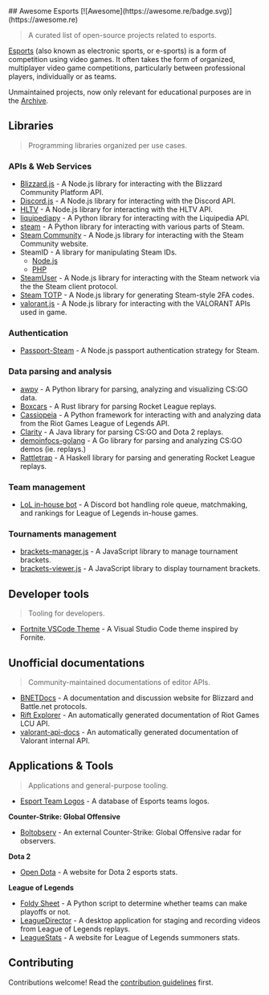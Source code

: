 <div class="github-widget" data-repo="strift/awesome-esports"></div>
<script async src="https://pagead2.googlesyndication.com/pagead/js/adsbygoogle.js"></script><ins class="adsbygoogle" style="display:block" data-ad-client="ca-pub-6890694312814945" data-ad-slot="5473692530" data-ad-format="auto"  data-full-width-responsive="true"></ins><script>(adsbygoogle = window.adsbygoogle || []).push({});</script>
## Awesome Esports [![Awesome](https://awesome.re/badge.svg)](https://awesome.re)

> A curated list of open-source projects related to esports.

[Esports](https://en.wikipedia.org/wiki/Esports) (also known as electronic sports, or e-sports) is a form of competition using video games. It often takes the form of organized, multiplayer video game competitions, particularly between professional players, individually or as teams.

Unmaintained projects, now only relevant for educational purposes are in the [Archive](https://github.com/strift/awesome-esports/blob/master/ARCHIVE.md).



## Libraries

> Programming libraries organized per use cases.

### APIs & Web Services

- [Blizzard.js](https://github.com/benweier/blizzard.js) - A Node.js library for interacting with the Blizzard Community Platform API.
- [Discord.js](https://github.com/discordjs/discord.js) - A Node.js library for interacting with the Discord API.
- [HLTV](https://github.com/gigobyte/HLTV) - A Node.js library for interacting with the HLTV API.
- [liquipediapy](https://github.com/c00kie17/liquipediapy) - A Python library for interacting with the Liquipedia API.
- [steam](https://github.com/ValvePython/steam/) - A Python library for interacting with various parts of Steam.
- [Steam Community](https://github.com/DoctorMcKay/node-steamcommunity) - A Node.js library for interacting with the Steam Community website.
- SteamID - A library for manipulating Steam IDs.
  - [Node.js](https://github.com/DoctorMcKay/node-steamid)
  - [PHP](https://github.com/DoctorMcKay/php-steamid)
- [SteamUser](https://github.com/DoctorMcKay/node-steam-user) - A Node.js library for interacting with the Steam network via the the Steam client protocol.
- [Steam TOTP](https://github.com/DoctorMcKay/node-steam-totp) - A Node.js library for generating Steam-style 2FA codes.
- [valorant.js](https://github.com/liamcottle/valorant.js) - A Node.js library for interacting with the VALORANT APIs used in game.

### Authentication

- [Passport-Steam](https://github.com/liamcurry/passport-steam) - A Node.js passport authentication strategy for Steam.

### Data parsing and analysis

- [awpy](https://github.com/pnxenopoulos/awpy) - A Python library for parsing, analyzing and visualizing CS:GO data.
- [Boxcars](https://github.com/nickbabcock/boxcars) - A Rust library for parsing Rocket League replays.
- [Cassiopeia](https://github.com/meraki-analytics/cassiopeia) - A Python framework for interacting with and analyzing data from the Riot Games League of Legends API.
- [Clarity](https://github.com/skadistats/clarity) - A Java library for parsing CS:GO and Dota 2 replays.
- [demoinfocs-golang](https://github.com/markus-wa/demoinfocs-golang) - A Go library for parsing and analyzing CS:GO demos (ie. replays.)
- [Rattletrap](https://github.com/tfausak/rattletrap) - A Haskell library for parsing and generating Rocket League replays.

### Team management

- [LoL in-house bot](https://github.com/mrtolkien/inhouse_bot) - A Discord bot handling role queue, matchmaking, and rankings for League of Legends in-house games.

### Tournaments management

- [brackets-manager.js](https://github.com/Drarig29/brackets-manager.js) - A JavaScript library to manage tournament brackets.
- [brackets-viewer.js](https://github.com/Drarig29/brackets-viewer.js) - A JavaScript library to display tournament brackets.

## Developer tools

> Tooling for developers.

- [Fortnite VSCode Theme](https://github.com/sdras/fortnite-vscode-theme) - A Visual Studio Code theme inspired by Fornite.

## Unofficial documentations

> Community-maintained documentations of editor APIs.

- [BNETDocs](https://github.com/BNETDocs/bnetdocs-web) - A documentation and discussion website for Blizzard and Battle.net protocols.
- [Rift Explorer](https://github.com/Pupix/rift-explorer) - An automatically generated documentation of Riot Games LCU API.
- [valorant-api-docs](https://github.com/techchrism/valorant-api-docs) - An automatically generated documentation of Valorant internal API.

## Applications & Tools

> Applications and general-purpose tooling.

- [Esport Team Logos](https://github.com/lootmarket/esport-team-logos) - A database of Esports teams logos.

**Counter-Strike: Global Offensive**

- [Boltobserv](https://github.com/boltgolt/boltobserv) - An external Counter-Strike: Global Offensive radar for observers.

**Dota 2**

- [Open Dota](https://github.com/odota/core) - A website for Dota 2 esports stats.

**League of Legends**

- [Foldy Sheet](https://github.com/chhopsky/foldysheet) - A Python script to determine whether teams can make playoffs or not.
- [LeagueDirector](https://github.com/RiotGames/leaguedirector) - A desktop application for staging and recording videos from League of Legends replays.
- [LeagueStats](https://github.com/vkaelin/LeagueStats) - A website for League of Legends summoners stats.
## Contributing

Contributions welcome! Read the [contribution guidelines](https://github.com/strift/awesome-esports/blob/master/CONTRIBUTING.md) first.